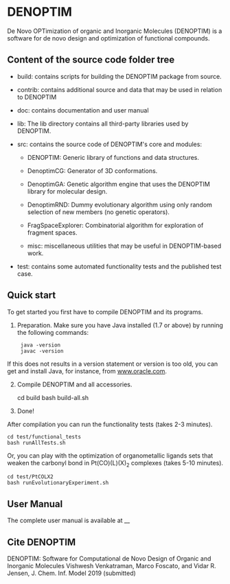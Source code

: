 # DENOPTIM
De Novo OPTimization of organic and Inorganic Molecules (DENOPTIM) is a software for de novo design and optimization of functional compounds.

## Content of the source code folder tree

* build: contains scripts for building the DENOPTIM package from source.

* contrib: contains additional source and data that may be used in relation to DENOPTIM

* doc: contains documentation and user manual

* lib: The lib directory contains all third-party libraries used by DENOPTIM.

* src: contains the source code of DENOPTIM's core and modules:

  * DENOPTIM: Generic library of functions and data structures.

  * DenoptimCG: Generator of 3D conformations.

  * DenoptimGA: Genetic algorithm engine that uses the DENOPTIM library for molecular design.

  * DenoptimRND: Dummy evolutionary algorithm using only random selection of new members (no genetic operators).

  * FragSpaceExplorer: Combinatorial algorithm for exploration of fragment spaces.

  * misc: miscellaneous utilities that may be useful in DENOPTIM-based work.

* test: contains some automated functionality tests and the published test case.



## Quick start
To get started you first have to compile DENOPTIM and its programs.

1. Preparation. Make sure you have Java installed (1.7 or above) by running the following commands:

        java -version
        javac -version

  If this does not results in a version statement or version is too old, you can get and install Java, for instance, from www.oracle.com.


2. Compile DENOPTIM and all accessories.

    cd build
    bash build-all.sh

3. Done!

After compilation you can run the functionality tests (takes 2-3 minutes).

    cd test/functional_tests
    bash runAllTests.sh

Or, you can play with the optimization of organometallic ligands sets that weaken the carbonyl bond in Pt(CO)(L)(X)<sub>2</sub> complexes (takes 5-10 minutes).

    cd test/PtCOLX2
    bash runEvolutionaryExperiment.sh


## User Manual

The complete user manual is available at __


## Cite DENOPTIM
DENOPTIM: Software for Computational de Novo Design of Organic and Inorganic Molecules
Vishwesh Venkatraman, Marco Foscato, and Vidar R. Jensen, J. Chem. Inf. Model 2019 (submitted)
